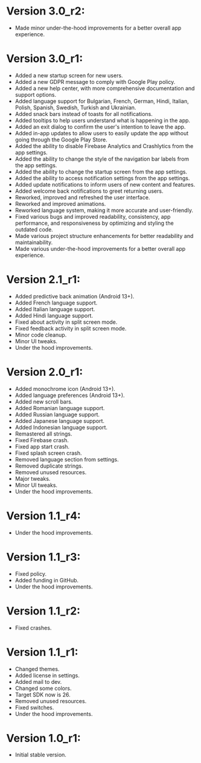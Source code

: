 # Version 3.0_r2:
- Made minor under-the-hood improvements for a better overall app experience.

# Version 3.0_r1:
- Added a new startup screen for new users.
- Added a new GDPR message to comply with Google Play policy.
- Added a new help center, with more comprehensive documentation and support options.
- Added language support for Bulgarian, French, German, Hindi, Italian, Polish, Spanish, Swedish, Turkish and Ukrainian.
- Added snack bars instead of toasts for all notifications.
- Added tooltips to help users understand what is happening in the app.
- Added an exit dialog to confirm the user's intention to leave the app.
- Added in-app updates to allow users to easily update the app without going through the Google Play Store.
- Added the ability to disable Firebase Analytics and Crashlytics from the app settings.
- Added the ability to change the style of the navigation bar labels from the app settings.
- Added the ability to change the startup screen from the app settings.
- Added the ability to access notification settings from the app settings.
- Added update notifications to inform users of new content and features.
- Added welcome back notifications to greet returning users.
- Reworked, improved and refreshed the user interface.
- Reworked and improved animations.
- Reworked language system, making it more accurate and user-friendly.
- Fixed various bugs and improved readability, consistency, app performance, and responsiveness by optimizing and styling the outdated code.
- Made various project structure enhancements for better readability and maintainability.
- Made various under-the-hood improvements for a better overall app experience.

# Version 2.1_r1:
- Added predictive back animation (Android 13+).
- Added French language support.
- Added Italian language support.
- Added Hindi language support.
- Fixed about activity in split screen mode.
- Fixed feedback activity in split screen mode.
- Minor code cleanup.
- Minor UI tweaks.
- Under the hood improvements.

# Version 2.0_r1:
- Added monochrome icon (Android 13+).
- Added language preferences (Android 13+).
- Added new scroll bars.
- Added Romanian language support.
- Added Russian language support.
- Added Japanese language support.
- Added Indonesian language support.
- Remastered all strings.
- Fixed Firebase crash.
- Fixed app start crash.
- Fixed splash screen crash.
- Removed language section from settings.
- Removed duplicate strings.
- Removed unused resources.
- Major tweaks.
- Minor UI tweaks.
- Under the hood improvements.

# Version 1.1_r4:
- Under the hood improvements.

# Version 1.1_r3:
- Fixed policy.
- Added funding in GitHub.
- Under the hood improvements.

# Version 1.1_r2:
- Fixed crashes.

# Version 1.1_r1:
- Changed themes.
- Added license in settings.
- Added mail to dev.
- Changed some colors.
- Target SDK now is 26.
- Removed unused resources.
- Fixed switches.
- Under the hood improvements.

# Version 1.0_r1:
- Initial stable version.